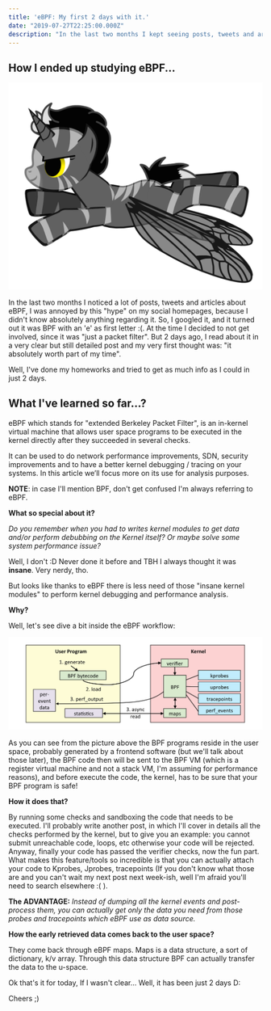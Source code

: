```yaml
---
title: 'eBPF: My first 2 days with it.'
date: "2019-07-27T22:25:00.000Z"
description: "In the last two months I kept seeing posts, tweets and articles about eBPF..."
---
```

## How I ended up studying eBPF...
!['ebpf_logo'](./ebpf_logo.png)

In the last two months I noticed a lot of posts, tweets and articles about eBPF, I was annoyed by this "hype" on my social homepages, because I didn't know absolutely anything regarding it.
So, I googled it, and it turned out it was BPF with an 'e' as first letter :(. At the time I decided to not get involved, since it was "just a packet filter".
But 2 days ago, I read about it in a very clear but still detailed post and my very first thought was: "it absolutely worth part of my time".

Well, I've done my homeworks and tried to get as much info as I could in just 2 days.

## What I've learned so far...?

eBPF which stands for "extended Berkeley Packet Filter", is an in-kernel virtual machine that allows user space programs to be executed in the kernel directly after they succeeded in several checks.

It can be used to do network performance improvements, SDN, security improvements and to have a better kernel debugging / tracing on your systems.
In this article we’ll focus more on its use for analysis purposes.

**NOTE**: in case I'll mention BPF, don't get confused I'm always referring to eBPF.

**What so special about it?**

*Do you remember when you had to writes kernel modules to get data and/or perform debubbing on the Kernel itself? Or maybe solve some system performance issue?*

Well, I don't :D Never done it before and TBH I always thought it was **insane**. Very nerdy, tho.

But looks like thanks to eBPF there is less need of those "insane kernel modules" to perform kernel debugging and performance analysis.

**Why?**

Well, let's see dive a bit inside the eBPF workflow:

!['linux_ebpf_internals'](./linux_ebpf_internals.png)

As you can see from the picture above the BPF programs reside in the user space, probably generated by a frontend software (but we'll talk about those later), the BPF code then will be sent to the BPF VM (which is a register virtual machine and not a stack VM, I'm assuming for performance reasons), and before execute the code, the kernel, has to be sure that your BPF program is safe!

**How it does that?**

By running some checks and sandboxing the code that needs to be executed. I'll probably write another post, in which I'll cover in details all the checks performed by the kernel, but to give you an example: you cannot submit unreachable code, loops, etc otherwise your code will be rejected.
Anyway, finally your code has passed the verifier checks, now the fun part. What makes this feature/tools so incredible is that you can actually attach your code to Kprobes, Jprobes, tracepoints (If you don't know what those are and you can't wait my next post next week-ish, well I'm afraid you'll need to search elsewhere :( ).

**The ADVANTAGE:**
*Instead of dumping all the kernel events and post-process them, you can actually get only the data you need from those probes and tracepoints which eBPF use as data source.*

**How the early retrieved data comes back to the user space?**

They come back through eBPF maps.
Maps is a data structure, a sort of dictionary, k/v array. Through this data structure BPF can actually transfer the data to the u-space.

Ok that's it for today, If I wasn't clear... Well, it has been just 2 days D:

Cheers ;)